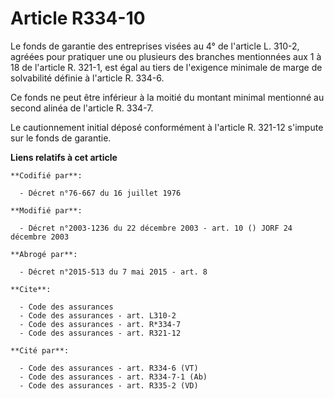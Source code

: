 # Article R334-10

Le fonds de garantie des entreprises visées au 4° de l'article L. 310-2, agréées pour pratiquer une ou plusieurs des branches
mentionnées aux 1 à 18 de l'article R. 321-1, est égal au tiers de l'exigence minimale de marge de solvabilité définie à
l'article R. 334-6.

Ce fonds ne peut être inférieur à la moitié du montant minimal mentionné au second alinéa de l'article R. 334-7.

Le cautionnement initial déposé conformément à l'article R. 321-12 s'impute sur le fonds de garantie.

**Liens relatifs à cet article**

	**Codifié par**:

	  - Décret n°76-667 du 16 juillet 1976

	**Modifié par**:

	  - Décret n°2003-1236 du 22 décembre 2003 - art. 10 () JORF 24 décembre 2003

	**Abrogé par**:

	  - Décret n°2015-513 du 7 mai 2015 - art. 8

	**Cite**:

	  - Code des assurances
	  - Code des assurances - art. L310-2
	  - Code des assurances - art. R*334-7
	  - Code des assurances - art. R321-12

	**Cité par**:

	  - Code des assurances - art. R334-6 (VT)
	  - Code des assurances - art. R334-7-1 (Ab)
	  - Code des assurances - art. R335-2 (VD)
